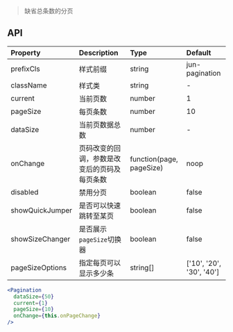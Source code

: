 > 缺省总条数的分页

## API

| Property | Description | Type | Default |
| :------- | :---------- | :--- | :------ |
| prefixCls | 样式前缀 | string | jun-pagination |
| className | 样式类 | string  | - |
| current | 当前页数 | number | 1 |
| pageSize | 每页条数 | number | 10 |
| dataSize | 当前页数据总数 | number | - |
| onChange | 页码改变的回调，参数是改变后的页码及每页条数 | function(page, pageSize) | noop |
| disabled | 禁用分页 | boolean | false |
| showQuickJumper | 是否可以快速跳转至某页 | boolean | false |
| showSizeChanger | 是否展示`pageSize`切换器 | boolean | false |
| pageSizeOptions | 指定每页可以显示多少条 | string[] | ['10', '20', '30', '40'] |

```jsx
<Pagination
  dataSize={50}
  current={1}
  pageSize={10}
  onChange={this.onPageChange}
/>
```
